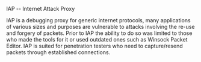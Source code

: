 IAP -- Internet Attack Proxy

IAP is a debugging proxy for generic internet protocols,
many applications of various sizes and purposes are
vulnerable to attacks involving the re-use and forgery
of packets. Prior to IAP the ability to do so was limited
to those who made the tools for it or used outdated ones
such as Winsock Packet Editor. IAP is suited for penetration
testers who need to capture/resend packets through established connections.
